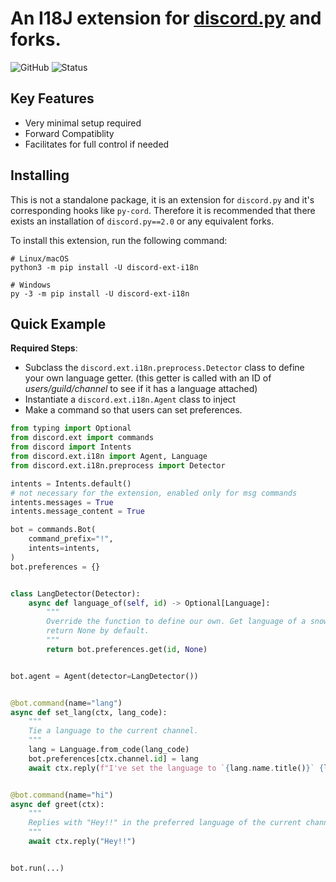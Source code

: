 # An I18J extension for [discord.py](https://github.com/Rapptz/discord.py) and forks.

![GitHub](https://img.shields.io/github/license/Rickaym/discord-ext-i18n)
![Status](https://img.shields.io/badge/status-unreleased-red)

## Key Features

- Very minimal setup required
- Forward Compatiblity
- Facilitates for full control if needed

## Installing

This is not a standalone package, it is an extension for `discord.py` and it's corresponding hooks like `py-cord`. Therefore it is recommended that there exists an installation of `discord.py==2.0` or any equivalent forks.

To install this extension, run the following command:

```
# Linux/macOS
python3 -m pip install -U discord-ext-i18n

# Windows
py -3 -m pip install -U discord-ext-i18n
```

## Quick Example

**Required Steps**:
- Subclass the `discord.ext.i18n.preprocess.Detector` class to define your own language getter. (this getter is called with an ID of *users/guild/channel* to see if it has a language attached)
- Instantiate a `discord.ext.i18n.Agent` class to inject
- Make a command so that users can set preferences.

```py
from typing import Optional
from discord.ext import commands
from discord import Intents
from discord.ext.i18n import Agent, Language
from discord.ext.i18n.preprocess import Detector

intents = Intents.default()
# not necessary for the extension, enabled only for msg commands
intents.messages = True
intents.message_content = True

bot = commands.Bot(
    command_prefix="!",
    intents=intents,
)
bot.preferences = {}


class LangDetector(Detector):
    async def language_of(self, id) -> Optional[Language]:
        """
        Override the function to define our own. Get language of a snowflake ID,
        return None by default.
        """
        return bot.preferences.get(id, None)


bot.agent = Agent(detector=LangDetector())


@bot.command(name="lang")
async def set_lang(ctx, lang_code):
    """
    Tie a language to the current channel.
    """
    lang = Language.from_code(lang_code)
    bot.preferences[ctx.channel.id] = lang
    await ctx.reply(f"I've set the language to `{lang.name.title()}` {lang.emoji}!")


@bot.command(name="hi")
async def greet(ctx):
    """
    Replies with "Hey!!" in the preferred language of the current channel.
    """
    await ctx.reply("Hey!!")


bot.run(...)
```
